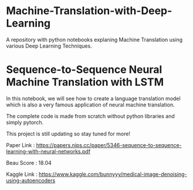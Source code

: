 # Machine-Translation-with-Deep-Learning
A repository with python notebooks explaning Machine Translation using various Deep Learning Techniques.

# Sequence-to-Sequence Neural Machine Translation with LSTM
In this notebook, we will see how to create a language translation model which is also a very famous application of neural machine translation. 

The complete code is made from scratch without python libraries and simply pytorch.

This project is still updating so stay tuned for more!

Paper Link : https://papers.nips.cc/paper/5346-sequence-to-sequence-learning-with-neural-networks.pdf

Beau Score : 18.04

Kaggle Link : https://www.kaggle.com/bunnyyy/medical-image-denoising-using-autoencoders

